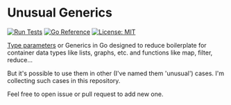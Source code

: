 Unusual Generics
================

[![Run Tests](https://github.com/xakep666/unusual_generics/actions/workflows/testing.yml/badge.svg)](https://github.com/xakep666/unusual_generics/actions/workflows/testing.yml)
[![Go Reference](https://pkg.go.dev/badge/github.com/xakep666/unusual_generics.svg)](https://pkg.go.dev/github.com/xakep666/unusual_generics)
[![License: MIT](https://img.shields.io/badge/License-MIT-yellow.svg)](https://opensource.org/licenses/MIT)

[Type parameters](https://go.googlesource.com/proposal/+/refs/heads/master/design/43651-type-parameters.md) or Generics
in Go designed to reduce boilerplate for container data types like lists, graphs, etc. and functions like map, filter, reduce...

But it's possible to use them in other (I've named them 'unusual') cases. I'm collecting such cases in this repository.

Feel free to open issue or pull request to add new one.
